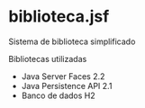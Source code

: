 # biblioteca.jsf
Sistema de biblioteca simplificado

Bibliotecas utilizadas
  * Java Server Faces 2.2
  * Java Persistence API 2.1
  * Banco de dados H2